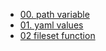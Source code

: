 - [00. path variable](./00.path.variable/index.md)
- [01. yaml values](./01.yaml.values.file/index.md)
- [02 fileset function](./02.fileset.function/index.md)
